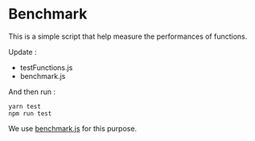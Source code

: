 # Benchmark

This is a simple script that help measure the performances of functions.

Update : 
- testFunctions.js
- benchmark.js

And then run :

````
yarn test
npm run test
````

We use [benchmark.js](https://benchmarkjs.com/) for this purpose.